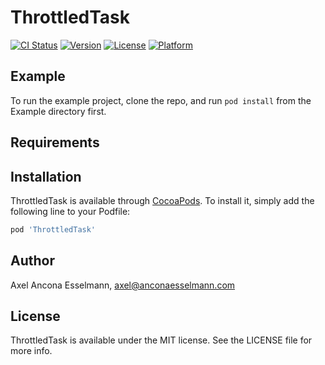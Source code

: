 # ThrottledTask

[![CI Status](https://img.shields.io/travis/anconaesselmann/ThrottledTask.svg?style=flat)](https://travis-ci.org/anconaesselmann/ThrottledTask)
[![Version](https://img.shields.io/cocoapods/v/ThrottledTask.svg?style=flat)](https://cocoapods.org/pods/ThrottledTask)
[![License](https://img.shields.io/cocoapods/l/ThrottledTask.svg?style=flat)](https://cocoapods.org/pods/ThrottledTask)
[![Platform](https://img.shields.io/cocoapods/p/ThrottledTask.svg?style=flat)](https://cocoapods.org/pods/ThrottledTask)

## Example

To run the example project, clone the repo, and run `pod install` from the Example directory first.

## Requirements

## Installation

ThrottledTask is available through [CocoaPods](https://cocoapods.org). To install
it, simply add the following line to your Podfile:

```ruby
pod 'ThrottledTask'
```

## Author

Axel Ancona Esselmann, axel@anconaesselmann.com

## License

ThrottledTask is available under the MIT license. See the LICENSE file for more info.
